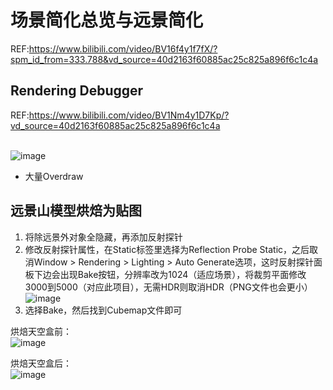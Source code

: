 # 场景简化总览与远景简化
REF:https://www.bilibili.com/video/BV16f4y1f7fX/?spm_id_from=333.788&vd_source=40d2163f60885ac25c825a896f6c1c4a



## Rendering Debugger
REF:https://www.bilibili.com/video/BV1Nm4y1D7Kp/?vd_source=40d2163f60885ac25c825a896f6c1c4a

<br>![image](https://github.com/ThereAreBearsComing/aBookOFtechArt/assets/74708198/efee41ad-576b-4018-8a38-a2daa6fc3e5e)
* 大量Overdraw

## 远景山模型烘焙为贴图
1. 将除远景外对象全隐藏，再添加反射探针
2. 修改反射探针属性，在Static标签里选择为Reflection Probe Static，之后取消Window > Rendering > Lighting > Auto Generate选项，这时反射探针面板下边会出现Bake按钮，分辨率改为1024（适应场景），将裁剪平面修改3000到5000（对应此项目），无需HDR则取消HDR（PNG文件也会更小）
<br>![image](https://github.com/ThereAreBearsComing/aBookOFtechArt/assets/74708198/b71c3e72-8a1b-4e9d-81f4-504b36d88901)
3. 选择Bake，然后找到Cubemap文件即可

烘焙天空盒前：
<br>![image](https://github.com/ThereAreBearsComing/aBookOFtechArt/assets/74708198/13a4d0c6-bd2e-489d-8fd7-4075209313fa)

烘焙天空盒后：
<br>![image](https://github.com/ThereAreBearsComing/aBookOFtechArt/assets/74708198/b77fee00-2eee-4dcc-953d-571709cde78e)



